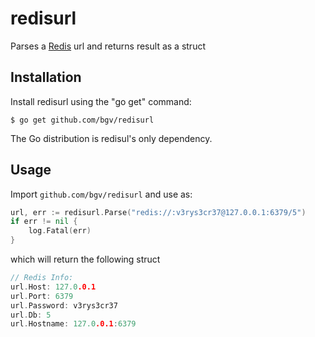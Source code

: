 # redisurl

Parses a [Redis](http://redis.io/) url and returns result as a struct

## Installation

Install redisurl using the "go get" command:

    $ go get github.com/bgv/redisurl

The Go distribution is redisul's only dependency.

## Usage

Import `github.com/bgv/redisurl` and use as:

```go
url, err := redisurl.Parse("redis://:v3rys3cr37@127.0.0.1:6379/5")
if err != nil {
	log.Fatal(err)
}
```

which will return the following struct
```go
// Redis Info:
url.Host: 127.0.0.1
url.Port: 6379
url.Password: v3rys3cr37
url.Db: 5
url.Hostname: 127.0.0.1:6379
```
